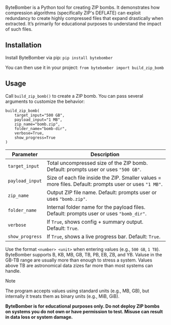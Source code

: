 ByteBomber is a Python tool for creating ZIP bombs. It demonstrates how compression algorithms (specifically ZIP's DEFLATE) can exploit redundancy to create highly compressed files that expand drastically when extracted. It’s primarily for educational purposes to understand the impact of such files.

## Installation

Install ByteBomber via pip: `pip install bytebomber`

You can then use it in your project: `from bytebomber import build_zip_bomb`

## Usage

Call `build_zip_bomb()` to create a ZIP bomb. You can pass several arguments to customize the behavior:

```
build_zip_bomb(
    target_input="500 GB",
    payload_input="1 MB",
    zip_name="bomb.zip",
    folder_name="bomb-dir",
    verbose=True,
    show_progress=True
)
```

| **Parameter** | Description |
|----------------| ----------------------------------------------------------------------------------|
| `target_input` | Total uncompressed size of the ZIP bomb. Default: prompts user or uses `"500 GB"`. |
| `payload_input` | Size of each file inside the ZIP. Smaller values = more files. Default: prompts user or uses `"1 MB"`. |
| `zip_name` | Output ZIP file name. Default: prompts user or uses `"bomb.zip"`. |
| `folder_name` | Internal folder name for the payload files. Default: prompts user or uses `"bomb_dir"`. |
| `verbose` | If `True`, shows config + summary output. Default: `True`. |
| `show_progress` | If `True`, shows a live progress bar. Default: `True`. |

Use the format `<number> <unit>` when entering values (e.g., `500 GB`, `1 TB`). ByteBomber supports B, KB, MB, GB, TB, PB, EB, ZB, and YB. Valuse in the GB-TB range are usually more than enough to stress a system. Values above TB are astronomical data zizes far more than most systems can handle.

> [!NOTE]
> The program accepts values using standard units (e.g., MB, GB), but internally it treats them as binary units (e.g., MiB, GiB).

**ByteBomber is for educational purposes only. Do not deploy ZIP bombs on systems you do not own or have permission to test. Misuse can result in data loss or system damage.**
